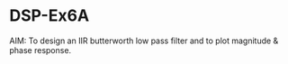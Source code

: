 # DSP-Ex6A
AIM:  To  design  an  IIR butterworth low pass filter and to plot  magnitude &amp; phase response.
